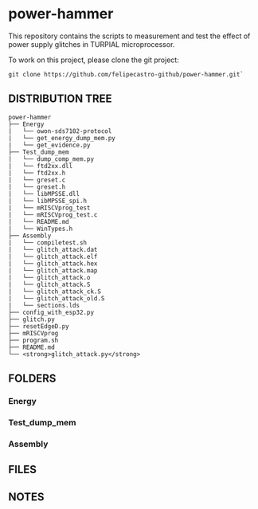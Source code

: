 # power-hammer
This repository contains the scripts to measurement and test the effect of power supply glitches in TURPIAL microprocessor.

To work on this project, please clone the git project:
```
git clone https://github.com/felipecastro-github/power-hammer.git`
````
## DISTRIBUTION TREE
```
power-hammer
├── Energy
|	└── owon-sds7102-protocol
|	└── get_energy_dump_mem.py
|	└── get_evidence.py
├── Test_dump_mem
|	└── dump_comp_mem.py
|	└── ftd2xx.dll
|	└── ftd2xx.h
|	└── greset.c
|	└── greset.h
|	└── libMPSSE.dll
|	└── libMPSSE_spi.h
|	└── mRISCVprog_test
|	└── mRISCVprog_test.c
|	└── README.md
|	└── WinTypes.h
├── Assembly
|	└── compiletest.sh
|	└── glitch_attack.dat
|	└── glitch_attack.elf
|	└── glitch_attack.hex
|	└── glitch_attack.map
|	└── glitch_attack.o
|	└── glitch_attack.S
|	└── glitch_attack_ck.S
|	└── glitch_attack_old.S
|	└── sections.lds
├── config_with_esp32.py
├── glitch.py
├── resetEdgeD.py
├── mRISCVprog
├── program.sh
├── README.md
└── <strong>glitch_attack.py</strong>
```
## FOLDERS
### Energy
### Test_dump_mem
### Assembly

## FILES

## NOTES
